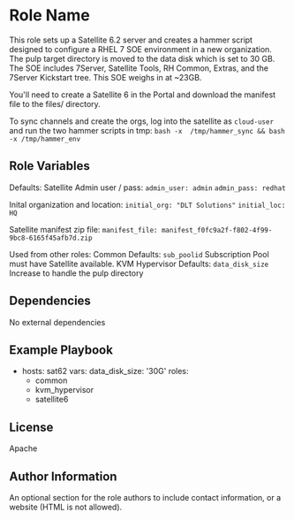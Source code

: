 Role Name
=========

This role sets up a Satellite 6.2 server and creates a hammer script designed to configure a RHEL 7 SOE environment in a new organization.  The pulp target directory is moved to the data disk which is set to 30 GB.  The SOE includes 7Server, Satellite Tools, RH Common, Extras, and the 7Server Kickstart tree.  This SOE weighs in at ~23GB.

You'll need to create a Satellite 6 in the Portal and download the manifest file to the files/ directory.

To sync channels and create the orgs, log into the satellite as `cloud-user`  and run the two hammer scripts in tmp:
 `bash -x  /tmp/hammer_sync && bash -x /tmp/hammer_env`

Role Variables
--------------

Defaults:
Satellite Admin user / pass:
  `admin_user: admin`
  `admin_pass: redhat`

Inital organization and location:
  `initial_org: "DLT Solutions"`
  `initial_loc: HQ`

Satellite manifest zip file:
  `manifest_file: manifest_f0fc9a2f-f802-4f99-9bc8-6165f45afb7d.zip`

Used from other roles:
Common Defaults:
  `sub_poolid` Subscription Pool must have Satellite available.
KVM Hypervisor Defaults:
  `data_disk_size` Increase to handle the pulp directory

Dependencies
------------

No external dependencies

Example Playbook
----------------

- hosts: sat62
  vars:
    data_disk_size: '30G'
  roles:
  - common
  - kvm_hypervisor
  - satellite6

License
-------

Apache

Author Information
------------------

An optional section for the role authors to include contact information, or a website (HTML is not allowed).

